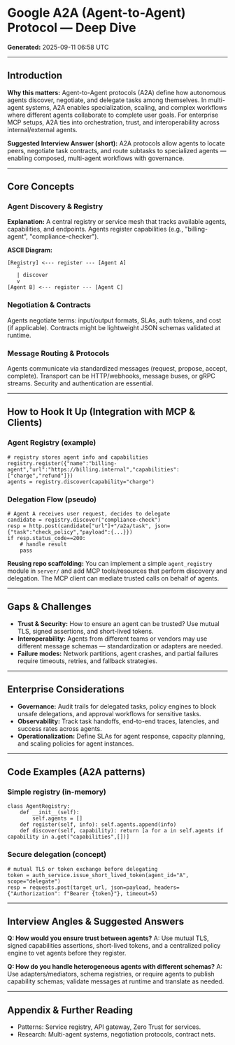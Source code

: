 # Google A2A (Agent-to-Agent) Protocol — Deep Dive

**Generated:** 2025-09-11 06:58 UTC

---

## Introduction

**Why this matters:** Agent-to-Agent protocols (A2A) define how autonomous agents discover, negotiate, and delegate tasks among themselves. In multi-agent systems, A2A enables specialization, scaling, and complex workflows where different agents collaborate to complete user goals. For enterprise MCP setups, A2A ties into orchestration, trust, and interoperability across internal/external agents.

**Suggested Interview Answer (short):** A2A protocols allow agents to locate peers, negotiate task contracts, and route subtasks to specialized agents — enabling composed, multi-agent workflows with governance.

---

## Core Concepts

### Agent Discovery & Registry
**Explanation:** A central registry or service mesh that tracks available agents, capabilities, and endpoints. Agents register capabilities (e.g., "billing-agent", "compliance-checker").

**ASCII Diagram:**
```
[Registry] <--- register --- [Agent A]
   ^
   | discover
   v
[Agent B] <--- register --- [Agent C]
```

### Negotiation & Contracts
Agents negotiate terms: input/output formats, SLAs, auth tokens, and cost (if applicable). Contracts might be lightweight JSON schemas validated at runtime.

### Message Routing & Protocols
Agents communicate via standardized messages (request, propose, accept, complete). Transport can be HTTP/webhooks, message buses, or gRPC streams. Security and authentication are essential.

---

## How to Hook It Up (Integration with MCP & Clients)

### Agent Registry (example)
```
# registry stores agent info and capabilities
registry.register({"name":"billing-agent","url":"https://billing.internal","capabilities":["charge","refund"]})
agents = registry.discover(capability="charge")
```

### Delegation Flow (pseudo)
```
# Agent A receives user request, decides to delegate
candidate = registry.discover("compliance-check")
resp = http.post(candidate["url"]+"/a2a/task", json={"task":"check_policy","payload":{...}})
if resp.status_code==200:
    # handle result
    pass
```

**Reusing repo scaffolding:** You can implement a simple `agent_registry` module in `server/` and add MCP tools/resources that perform discovery and delegation. The MCP client can mediate trusted calls on behalf of agents.

---

## Gaps & Challenges

- **Trust & Security:** How to ensure an agent can be trusted? Use mutual TLS, signed assertions, and short-lived tokens.
- **Interoperability:** Agents from different teams or vendors may use different message schemas — standardization or adapters are needed.
- **Failure modes:** Network partitions, agent crashes, and partial failures require timeouts, retries, and fallback strategies.

---

## Enterprise Considerations

- **Governance:** Audit trails for delegated tasks, policy engines to block unsafe delegations, and approval workflows for sensitive tasks.
- **Observability:** Track task handoffs, end-to-end traces, latencies, and success rates across agents.
- **Operationalization:** Define SLAs for agent response, capacity planning, and scaling policies for agent instances.

---

## Code Examples (A2A patterns)

### Simple registry (in-memory)
```
class AgentRegistry:
    def __init__(self):
        self.agents = []
    def register(self, info): self.agents.append(info)
    def discover(self, capability): return [a for a in self.agents if capability in a.get("capabilities",[])]
```

### Secure delegation (concept)
```
# mutual TLS or token exchange before delegating
token = auth_service.issue_short_lived_token(agent_id="A", scope="delegate")
resp = requests.post(target_url, json=payload, headers={"Authorization": f"Bearer {token}"}, timeout=5)
```

---

## Interview Angles & Suggested Answers

**Q: How would you ensure trust between agents?**
A: Use mutual TLS, signed capabilities assertions, short-lived tokens, and a centralized policy engine to vet agents before they register.

**Q: How do you handle heterogeneous agents with different schemas?**
A: Use adapters/mediators, schema registries, or require agents to publish capability schemas; validate messages at runtime and translate as needed.

---

## Appendix & Further Reading
- Patterns: Service registry, API gateway, Zero Trust for services.
- Research: Multi-agent systems, negotiation protocols, contract nets.
